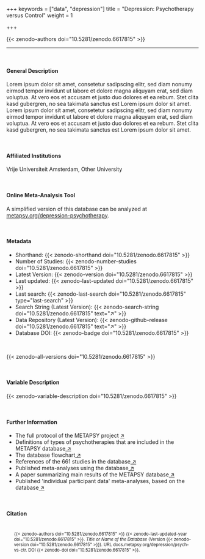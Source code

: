 +++
keywords = ["data", "depression"]
title = "Depression: Psychotherapy versus Control"
weight = 1

+++

{{< zenodo-authors doi="10.5281/zenodo.6617815" >}}

---

<br>

#### General Description

Lorem ipsum dolor sit amet, consetetur sadipscing elitr, sed diam nonumy eirmod tempor invidunt ut labore et dolore magna aliquyam erat, sed diam voluptua. At vero eos et accusam et justo duo dolores et ea rebum. Stet clita kasd gubergren, no sea takimata sanctus est Lorem ipsum dolor sit amet. Lorem ipsum dolor sit amet, consetetur sadipscing elitr, sed diam nonumy eirmod tempor invidunt ut labore et dolore magna aliquyam erat, sed diam voluptua. At vero eos et accusam et justo duo dolores et ea rebum. Stet clita kasd gubergren, no sea takimata sanctus est Lorem ipsum dolor sit amet.

<br>

#### Affiliated Institutions

Vrije Universiteit Amsterdam, Other University

<br>

#### Online Meta-Analysis Tool

A simplified version of this database can be analyzed at <a href="https://www.metapsy.org/depression-psychotherapy" target="_blank">metapsy.org/depression-psychotherapy</a>.

<br>

#### Metadata

- Shorthand: {{< zenodo-shorthand doi="10.5281/zenodo.6617815" >}}
- Number of Studies: {{< zenodo-number-studies doi="10.5281/zenodo.6617815" >}}
- Latest Version: {{< zenodo-version doi="10.5281/zenodo.6617815" >}}
- Last updated: {{< zenodo-last-updated doi="10.5281/zenodo.6617815" >}}
- Last search: {{< zenodo-last-search doi="10.5281/zenodo.6617815" type="last-search" >}}
- Search String (Latest Version): {{< zenodo-search-string doi="10.5281/zenodo.6617815" text="↗" >}}
- Data Repository (Latest Version): {{< zenodo-github-release doi="10.5281/zenodo.6617815" text="↗" >}}
- Database DOI: {{< zenodo-badge doi="10.5281/zenodo.6617815" >}}

<br>

{{< zenodo-all-versions doi="10.5281/zenodo.6617815" >}}

<br>

#### Variable Description

{{< zenodo-variable-description doi="10.5281/zenodo.6617815" >}}

<br>

#### Further Information

<ul>
  <li>The full protocol of the METAPSY project <a href="/uploads/protocol.pdf" target="_blank">↗</a></li>
  <li>Definitions of types of psychotherapies that are included in the METAPSY database<a href="/uploads/psychotherapies.pdf" target="_blank"> ↗</a></li>
  <li>The database flowchart<a href="/uploads/flowchart.pdf" target="_blank"> ↗</a></li>
  <li>References of the 661 studies in the database<a href="/uploads/references.pdf" target="_blank"> ↗</a></li>
  <li>Published meta-analyses using the database<a href="/uploads/published_meta_analyses.pdf" target="_blank"> ↗</a></li>
  <li>A paper summarizing main results of the METAPSY database<a href="/uploads/summary_metapsy.pdf" target="_blank"> ↗</a></li>
  <li>Published 'individual participant data'  meta-analyses, based on the database<a href="/uploads/ipd_ma.pdf" target="_blank"> ↗</a></li>
</ul>

<br>

#### Citation

<div class="citation" style='background-color: var(--body-color); padding: 20px 20px 20px 20px; font-size: 80%; -webkit-filter: grayscale(100%); filter: grayscale(100%);'>
{{< zenodo-authors doi="10.5281/zenodo.6617815" >}} 
{{< zenodo-last-updated-year doi="10.5281/zenodo.6617815" >}}. 
<i>Title or Name of the Database</i> 
(Version {{< zenodo-version doi="10.5281/zenodo.6617815" >}}).
URL docs.metapsy.org/depression/psych-vs-ctr. 
DOI {{< zenodo-doi doi="10.5281/zenodo.6617815" >}}.
</div>

<br></br>
